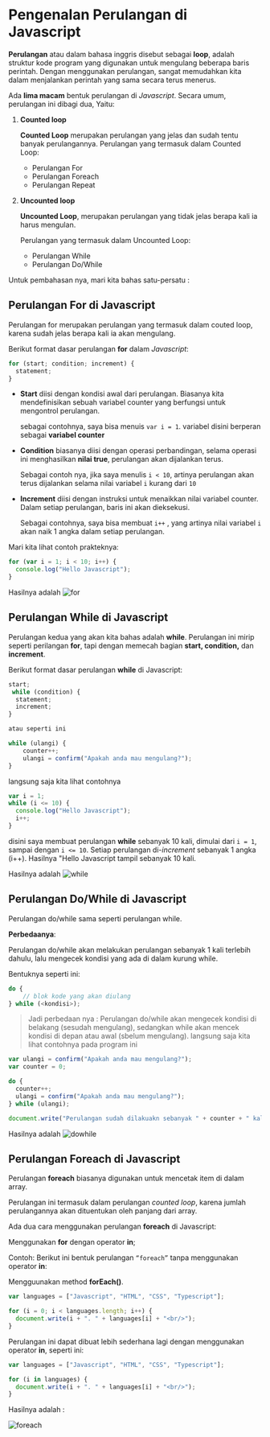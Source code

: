 # Pengenalan Perulangan di Javascript

**Perulangan** atau dalam bahasa inggris disebut sebagai **loop**, adalah struktur kode program yang digunakan untuk mengulang beberapa baris perintah. Dengan menggunakan perulangan, sangat memudahkan kita dalam menjalankan perintah yang sama secara terus menerus.

Ada **lima macam** bentuk perulangan di _Javascript_. Secara umum, perulangan ini dibagi dua, Yaitu:

1. **Counted loop**

   **Counted Loop** merupakan perulangan yang jelas dan sudah tentu banyak perulangannya.
   Perulangan yang termasuk dalam Counted Loop:

   - Perulangan For
   - Perulangan Foreach
   - Perulangan Repeat

2. **Uncounted loop**

   **Uncounted Loop**, merupakan perulangan yang tidak jelas berapa kali ia harus mengulan.

   Perulangan yang termasuk dalam Uncounted Loop:

   - Perulangan While
   - Perulangan Do/While

Untuk pembahasan nya, mari kita bahas satu-persatu :

## Perulangan For di Javascript

Perulangan for merupakan perulangan yang termasuk dalam couted loop, karena sudah jelas berapa kali ia akan mengulang.

Berikut format dasar perulangan **for** dalam _Javascript_:

```js
for (start; condition; increment) {
  statement;
}
```

- **Start** diisi dengan kondisi awal dari perulangan. Biasanya kita mendefinisikan sebuah variabel counter yang berfungsi untuk mengontrol perulangan.

  sebagai contohnya, saya bisa menuis `var i = 1`. variabel disini berperan sebagai **variabel counter**

- **Condition** biasanya diisi dengan operasi perbandingan, selama operasi ini menghasilkan **nilai true**, perulangan akan dijalankan terus.

  Sebagai contoh nya, jika saya menulis `i < 10`, artinya perulangan akan terus dijalankan selama nilai variabel `i` kurang dari `10`

- **Increment** diisi dengan instruksi untuk menaikkan nilai variabel counter. Dalam setiap perulangan, baris ini akan dieksekusi.

  Sebagai contohnya, saya bisa membuat `i++` , yang artinya nilai variabel `i` akan naik 1 angka dalam setiap perulangan.

Mari kita lihat contoh prakteknya:

```js
for (var i = 1; i < 10; i++) {
  console.log("Hello Javascript");
}
```

Hasilnya adalah
![for](img/2/for.png)

## Perulangan While di Javascript

Perulangan kedua yang akan kita bahas adalah **while**. Perulangan ini mirip seperti perilangan **for**, tapi dengan memecah bagian **start, condition,** dan **increment**.

Berikut format dasar perulangan **while** di Javascript:

```js
start;
 while (condition) {
  statement;
  increment;
}

atau seperti ini

while (ulangi) {
    counter++;
    ulangi = confirm("Apakah anda mau mengulang?");
}
```

langsung saja kita lihat contohnya

```js
var i = 1;
while (i <= 10) {
  console.log("Hello Javascript");
  i++;
}
```

disini saya membuat perulangan **while** sebanyak 10 kali, dimulai dari `i = 1`, sampai dengan `i <= 10`. Setiap perulangan di-_increment_ sebanyak 1 angka (i++). Hasilnya "Hello Javascript tampil sebanyak 10 kali.

Hasilnya adalah
![while](img/2/while.png)

## Perulangan Do/While di Javascript

Perulangan do/while sama seperti perulangan while.

**Perbedaanya**:

Perulangan do/while akan melakukan perulangan sebanyak 1 kali terlebih dahulu, lalu mengecek kondisi yang ada di dalam kurung while.

Bentuknya seperti ini:

```js
do {
    // blok kode yang akan diulang
} while (<kondisi>);
```

> Jadi perbedaan nya :
> Perulangan do/while akan mengecek kondisi di belakang (sesudah mengulang), sedangkan while akan mencek kondisi di depan atau awal (sbelum mengulang).
> langsung saja kita lihat contohnya pada program ini

```js
var ulangi = confirm("Apakah anda mau mengulang?");
var counter = 0;

do {
  counter++;
  ulangi = confirm("Apakah anda mau mengulang?");
} while (ulangi);

document.write("Perulangan sudah dilakuakn sebanyak " + counter + " kali");
```

Hasilnya adalah
![dowhile](img/2/dowhile.png)

## Perulangan Foreach di Javascript

Perulangan **foreach** biasanya digunakan untuk mencetak item di dalam array.

Perulangan ini termasuk dalam perulangan _counted loop_, karena jumlah perulangannya akan dituentukan oleh panjang dari array.

Ada dua cara menggunakan perulangan **foreach** di Javascript:

Menggunakan **for** dengan operator **in**;

Contoh:
Berikut ini bentuk perulangan `“foreach”` tanpa menggunakan operator **in**:

Mengguunakan method **forEach()**.

```js
var languages = ["Javascript", "HTML", "CSS", "Typescript"];

for (i = 0; i < languages.length; i++) {
  document.write(i + ". " + languages[i] + "<br/>");
}
```

Perulangan ini dapat dibuat lebih sederhana lagi dengan menggunakan operator **in**, seperti ini:

```js
var languages = ["Javascript", "HTML", "CSS", "Typescript"];

for (i in languages) {
  document.write(i + ". " + languages[i] + "<br/>");
}
```

Hasilnya adalah :

![foreach](img/2/foreach.png)
